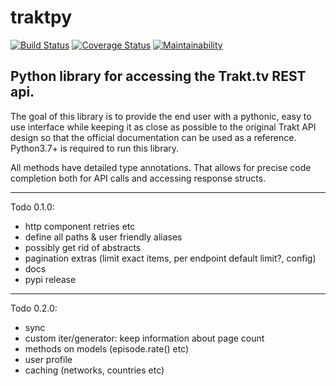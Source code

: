 # traktpy
[![Build Status](https://travis-ci.org/jmolinski/traktpy.svg?branch=master)](https://travis-ci.org/jmolinski/traktpy)
[![Coverage Status](https://coveralls.io/repos/github/jmolinski/traktpy/badge.svg?branch=master)](https://coveralls.io/github/jmolinski/traktpy?branch=master)
[![Maintainability](https://api.codeclimate.com/v1/badges/56fa3c9b591a4bf96dfe/maintainability)](https://codeclimate.com/github/jmolinski/traktpy/maintainability)

Python library for accessing the Trakt.tv REST api.
---

The goal of this library is to provide the end user with a pythonic, easy to use interface while keeping it as close as possible to the original Trakt API design so that the official documentation can be used as a reference. 
Python3.7+ is required to run this library. 

All methods have detailed type annotations. That allows for precise code completion both for API calls and accessing response structs.

---
Todo 0.1.0:
- http component retries etc
- define all paths & user friendly aliases
- possibly get rid of abstracts
- pagination extras (limit exact items, per endpoint default limit?, config)
- docs
- pypi release

---
Todo 0.2.0:
- sync
- custom iter/generator: keep information about page count
- methods on models (episode.rate() etc)
- user profile
- caching (networks, countries etc)
